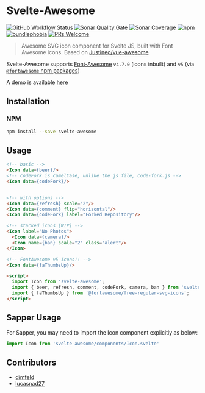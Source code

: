 # Svelte-Awesome
[![GitHub Workflow Status](https://img.shields.io/github/workflow/status/RobBrazier/svelte-awesome/Build%20and%20Test?style=flat-square)](https://github.com/RobBrazier/svelte-awesome/actions)
[![Sonar Quality Gate](https://img.shields.io/sonar/quality_gate/RobBrazier_svelte-awesome?server=https%3A%2F%2Fsonarcloud.io&style=flat-square)](https://sonarcloud.io/summary/overall?id=RobBrazier_svelte-awesome)
[![Sonar Coverage](https://img.shields.io/sonar/coverage/RobBrazier_svelte-awesome?server=https%3A%2F%2Fsonarcloud.io&style=flat-square)](https://sonarcloud.io/summary/overall?id=RobBrazier_svelte-awesome)
[![npm](https://img.shields.io/npm/v/svelte-awesome.svg?style=flat-square)](https://www.npmjs.com/package/svelte-awesome)
[![bundlephobia](https://img.shields.io/bundlephobia/minzip/svelte-awesome?style=flat-square)](https://bundlephobia.com/result?p=svelte-awesome)
[![PRs Welcome](https://img.shields.io/badge/PRs-welcome-brightgreen.svg?style=flat-square)](http://makeapullrequest.com)

> Awesome SVG icon component for Svelte JS, built with Font Awesome icons.
> Based on [Justineo/vue-awesome][vue-awesome]

Svelte-Awesome supports [Font-Awesome][font-awesome] `v4.7.0` (icons inbuilt)
and `v5` (via [`@fortawesome` npm packages][fortawesome-icons])

A demo is available [here][demo]

## Installation
### NPM
```bash
npm install --save svelte-awesome
```

## Usage
```html
<!-- basic -->
<Icon data={beer}/>
<!-- codeFork is camelCase, unlike the js file, code-fork.js -->
<Icon data={codeFork}/>


<!-- with options -->
<Icon data={refresh} scale="2"/>
<Icon data={comment} flip="horizontal"/>
<Icon data={codeFork} label="Forked Repository"/>

<!-- stacked icons [WIP] -->
<Icon label="No Photos">
  <Icon data={camera}/>
  <Icon name={ban} scale="2" class="alert"/>
</Icon>

<!-- FontAwesome v5 Icons!! -->
<Icon data={faThumbsUp}/>

<script>
  import Icon from 'svelte-awesome';
  import { beer, refresh, comment, codeFork, camera, ban } from 'svelte-awesome/icons';
  import { faThumbsUp } from '@fortawesome/free-regular-svg-icons';
</script>
```

## Sapper Usage
For Sapper, you may need to import the Icon component explicitly as below:
```javascript
import Icon from 'svelte-awesome/components/Icon.svelte'
```

## Contributors
-   [dimfeld](https://github.com/dimfeld)
-   [lucasnad27](https://github.com/lucasnad27)

[vue-awesome]: https://github.com/Justineo/vue-awesome
[font-awesome]: https://github.com/FortAwesome/Font-Awesome
[demo]: https://robbrazier.github.io/svelte-awesome
[fortawesome-icons]: https://www.npmjs.com/search?q=%40fortawesome%20icons
